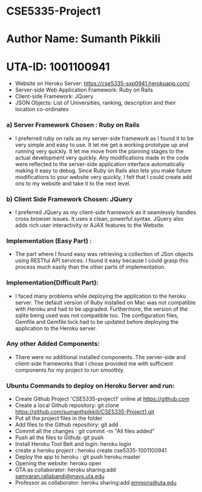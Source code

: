 # CSE5335-Project1
# Author Name: Sumanth Pikkili
# UTA-ID: 1001100941

  - Website on Heroku Server: https://cse5335-sxp0941.herokuapp.com/
  - Server-side Web Application Framework: Ruby on Rails
  - Client-side Framework: JQuery
  - JSON Objects: List of Universities, ranking, description and their location co-ordinates

 ### a) Server Framework Chosen : Ruby on Rails
*  I preferred ruby on rails as my server-side framework as I found it to be very simple and easy to use. It let me   get a working prototype up and running very quickly. It let me move from the planning stages to the actual development very quickly.  Any modifications made in the code were reflected to the server-side application interface automatically making it easy to debug. Since Ruby on Rails also lets you make future modifications to your website very quickly, I felt that I could create add ons to my website and take it to the next level.


### b) Client Side Framework Chosen: JQuery
* I preferred JQuery as my client-side framework as it seamlessly handles cross browser issues. It uses a clean, powerful syntax. JQuery also adds rich user interactivity or AJAX features to the Website. 


### Implementation (Easy Part) : 
* The part where I found easy was retrieving a collection of JSon objects using RESTful API services. I found it easy because I could grasp this process much easily than the other parts of implementation.

### Implementation(Difficult Part):
* I faced many problems while deploying the application to the heroku server. The default version of Ruby installed on Mac was not compatible with Heroku and had to be upgraded. Furthermore, the version of the sqlite being used was not compatible too. The configuration files, Gemfile and Gemfile.lock had to be updated before deploying the application to the Heroku server.

### Any other Added Components:

* There were no additional installed components. The server-side and client-side frameworks that I chose provided me with sufficient components for my project to run smoothly.


### Ubuntu Commands to deploy on Heroku Server and run:

* Create Github Project 'CSE5335-project1' online at https://github.com
* Create a local Github repository: git clone https://github.com/sumanthpikkili/CSE5335-Project1.git
* Put all the project files in the folder
* Add files to the Github repository: git add .
* Commit all the changes : git commit -m "All files added"
* Push all the files to Github: git push
* Install Heroku Tool Belt and login: heroku login
* create a heroku project : heroku create cse5335-1001100941
* Deploy the app to heroku : git push heroku master
* Opening the website: heroku open
* GTA as collaborator: heroku sharing:add samvaran.rallabandi@mavs.uta.edu 
* Professor as collaborator: heroku sharing:add emmons@uta.edu
